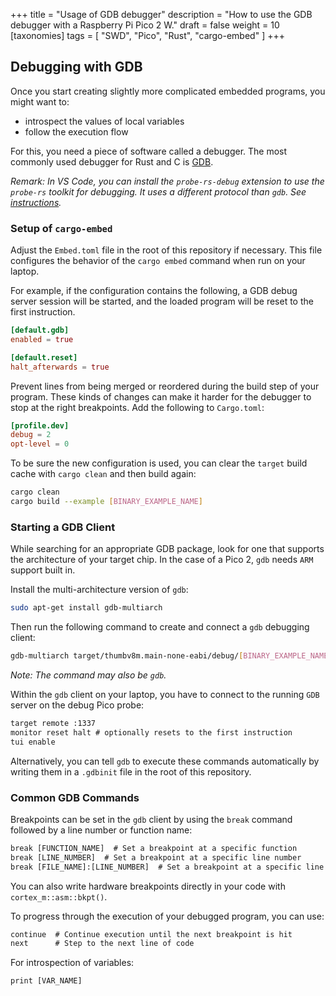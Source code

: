 +++
title = "Usage of GDB debugger"
description = "How to use the GDB debugger with a Raspberry Pi Pico 2 W."
draft = false
weight = 10
[taxonomies]
tags = [ "SWD", "Pico", "Rust", "cargo-embed" ]
+++




## Debugging with GDB

Once you start creating slightly more complicated embedded programs, you might want to:

* introspect the values of local variables
* follow the execution flow

For this, you need a piece of software called a debugger. The most commonly used debugger for Rust and C is [GDB](https://en.wikipedia.org/wiki/GNU_Debugger).

*Remark: In VS Code, you can install the `probe-rs-debug` extension to use the `probe-rs` toolkit for debugging. It uses a different protocol than `gdb`. See [instructions](https://probe.rs/docs/tools/debugger/).*

### Setup of `cargo-embed`

Adjust the `Embed.toml` file in the root of this repository if necessary. This file configures the behavior of the `cargo embed` command when run on your laptop.

For example, if the configuration contains the following, a GDB debug server session will be started, and the loaded program will be reset to the first instruction.

```toml
[default.gdb]
enabled = true

[default.reset]
halt_afterwards = true
```

Prevent lines from being merged or reordered during the build step of your program. These kinds of changes can make it harder for the debugger to stop at the right breakpoints. Add the following to `Cargo.toml`:

```toml
[profile.dev]
debug = 2
opt-level = 0
```

To be sure the new configuration is used, you can clear the `target` build cache with `cargo clean` and then build again:

```bash
cargo clean
cargo build --example [BINARY_EXAMPLE_NAME]
```

### Starting a GDB Client

While searching for an appropriate GDB package, look for one that supports the architecture of your target chip. In the case of a Pico 2, `gdb` needs `ARM` support built in.

Install the multi-architecture version of `gdb`:

```bash
sudo apt-get install gdb-multiarch
```

Then run the following command to create and connect a `gdb` debugging client:

```bash
gdb-multiarch target/thumbv8m.main-none-eabi/debug/[BINARY_EXAMPLE_NAME]
```

*Note: The command may also be `gdb`.*

Within the `gdb` client on your laptop, you have to connect to the running `GDB` server on the debug Pico probe:

```txt
target remote :1337
monitor reset halt # optionally resets to the first instruction
tui enable
```

Alternatively, you can tell `gdb` to execute these commands automatically by writing them in a `.gdbinit` file in the root of this repository.

### Common GDB Commands

Breakpoints can be set in the `gdb` client by using the `break` command followed by a line number or function name:

```txt
break [FUNCTION_NAME]  # Set a breakpoint at a specific function
break [LINE_NUMBER]  # Set a breakpoint at a specific line number
break [FILE_NAME]:[LINE_NUMBER]  # Set a breakpoint at a specific line in a file
```

You can also write hardware breakpoints directly in your code with `cortex_m::asm::bkpt()`.

To progress through the execution of your debugged program, you can use:

```txt
continue  # Continue execution until the next breakpoint is hit
next      # Step to the next line of code
```

For introspection of variables:

```txt
print [VAR_NAME]
```
